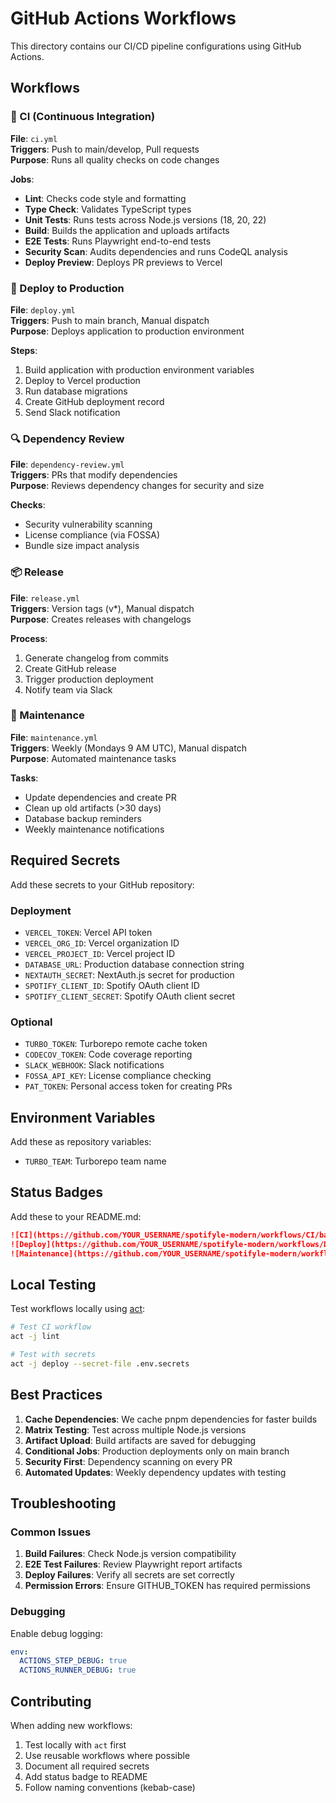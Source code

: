 # GitHub Actions Workflows

This directory contains our CI/CD pipeline configurations using GitHub Actions.

## Workflows

### 🔄 CI (Continuous Integration)
**File**: `ci.yml`  
**Triggers**: Push to main/develop, Pull requests  
**Purpose**: Runs all quality checks on code changes

**Jobs**:
- **Lint**: Checks code style and formatting
- **Type Check**: Validates TypeScript types
- **Unit Tests**: Runs tests across Node.js versions (18, 20, 22)
- **Build**: Builds the application and uploads artifacts
- **E2E Tests**: Runs Playwright end-to-end tests
- **Security Scan**: Audits dependencies and runs CodeQL analysis
- **Deploy Preview**: Deploys PR previews to Vercel

### 🚀 Deploy to Production
**File**: `deploy.yml`  
**Triggers**: Push to main branch, Manual dispatch  
**Purpose**: Deploys application to production environment

**Steps**:
1. Build application with production environment variables
2. Deploy to Vercel production
3. Run database migrations
4. Create GitHub deployment record
5. Send Slack notification

### 🔍 Dependency Review
**File**: `dependency-review.yml`  
**Triggers**: PRs that modify dependencies  
**Purpose**: Reviews dependency changes for security and size

**Checks**:
- Security vulnerability scanning
- License compliance (via FOSSA)
- Bundle size impact analysis

### 📦 Release
**File**: `release.yml`  
**Triggers**: Version tags (v*), Manual dispatch  
**Purpose**: Creates releases with changelogs

**Process**:
1. Generate changelog from commits
2. Create GitHub release
3. Trigger production deployment
4. Notify team via Slack

### 🔧 Maintenance
**File**: `maintenance.yml`  
**Triggers**: Weekly (Mondays 9 AM UTC), Manual dispatch  
**Purpose**: Automated maintenance tasks

**Tasks**:
- Update dependencies and create PR
- Clean up old artifacts (>30 days)
- Database backup reminders
- Weekly maintenance notifications

## Required Secrets

Add these secrets to your GitHub repository:

### Deployment
- `VERCEL_TOKEN`: Vercel API token
- `VERCEL_ORG_ID`: Vercel organization ID
- `VERCEL_PROJECT_ID`: Vercel project ID
- `DATABASE_URL`: Production database connection string
- `NEXTAUTH_SECRET`: NextAuth.js secret for production
- `SPOTIFY_CLIENT_ID`: Spotify OAuth client ID
- `SPOTIFY_CLIENT_SECRET`: Spotify OAuth client secret

### Optional
- `TURBO_TOKEN`: Turborepo remote cache token
- `CODECOV_TOKEN`: Code coverage reporting
- `SLACK_WEBHOOK`: Slack notifications
- `FOSSA_API_KEY`: License compliance checking
- `PAT_TOKEN`: Personal access token for creating PRs

## Environment Variables

Add these as repository variables:
- `TURBO_TEAM`: Turborepo team name

## Status Badges

Add these to your README.md:

```markdown
![CI](https://github.com/YOUR_USERNAME/spotifyle-modern/workflows/CI/badge.svg)
![Deploy](https://github.com/YOUR_USERNAME/spotifyle-modern/workflows/Deploy%20to%20Production/badge.svg)
![Maintenance](https://github.com/YOUR_USERNAME/spotifyle-modern/workflows/Maintenance/badge.svg)
```

## Local Testing

Test workflows locally using [act](https://github.com/nektos/act):

```bash
# Test CI workflow
act -j lint

# Test with secrets
act -j deploy --secret-file .env.secrets
```

## Best Practices

1. **Cache Dependencies**: We cache pnpm dependencies for faster builds
2. **Matrix Testing**: Test across multiple Node.js versions
3. **Artifact Upload**: Build artifacts are saved for debugging
4. **Conditional Jobs**: Production deployments only on main branch
5. **Security First**: Dependency scanning on every PR
6. **Automated Updates**: Weekly dependency updates with testing

## Troubleshooting

### Common Issues

1. **Build Failures**: Check Node.js version compatibility
2. **E2E Test Failures**: Review Playwright report artifacts
3. **Deploy Failures**: Verify all secrets are set correctly
4. **Permission Errors**: Ensure GITHUB_TOKEN has required permissions

### Debugging

Enable debug logging:
```yaml
env:
  ACTIONS_STEP_DEBUG: true
  ACTIONS_RUNNER_DEBUG: true
```

## Contributing

When adding new workflows:
1. Test locally with `act` first
2. Use reusable workflows where possible
3. Document all required secrets
4. Add status badge to README
5. Follow naming conventions (kebab-case)